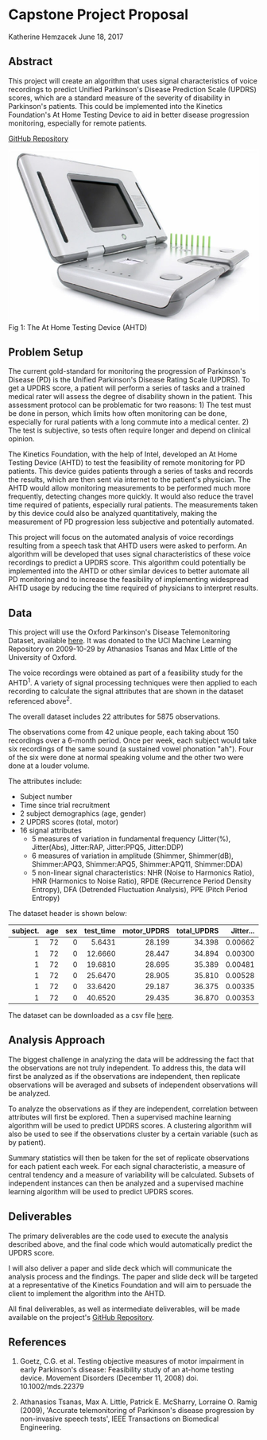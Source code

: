 Capstone Project Proposal
================
Katherine Hemzacek
June 18, 2017

Abstract
--------

This project will create an algorithm that uses signal characteristics of voice recordings to predict Unified Parkinson's Disease Prediction Scale (UPDRS) scores, which are a standard measure of the severity of disability in Parkinson's patients. This could be implemented into the Kinetics Foundation's At Home Testing Device to aid in better disease progression monitoring, especially for remote patients.

[GitHub Repository](https://github.com/khemzacek/Automating-Parkinsons-Assessment)

![](AHTD.jpg)
Fig 1: The At Home Testing Device (AHTD)

Problem Setup
-------------

The current gold-standard for monitoring the progression of Parkinson's Disease (PD) is the Unified Parkinson's Disease Rating Scale (UPDRS). To get a UPDRS score, a patient will perform a series of tasks and a trained medical rater will assess the degree of disability shown in the patient. This assessment protocol can be problematic for two reasons: 1) The test must be done in person, which limits how often monitoring can be done, especially for rural patients with a long commute into a medical center. 2) The test is subjective, so tests often require longer and depend on clinical opinion.

The Kinetics Foundation, with the help of Intel, developed an At Home Testing Device (AHTD) to test the feasibility of remote monitoring for PD patients. This device guides patients through a series of tasks and records the results, which are then sent via internet to the patient's physician. The AHTD would allow monitoring measurements to be performed much more frequently, detecting changes more quickly. It would also reduce the travel time required of patients, especially rural patients. The measurements taken by this device could also be analyzed quantitatively, making the measurement of PD progression less subjective and potentially automated.

This project will focus on the automated analysis of voice recordings resulting from a speech task that AHTD users were asked to perform. An algorithm will be developed that uses signal characteristics of these voice recordings to predict a UPDRS score. This algorithm could potentially be implemented into the AHTD or other similar devices to better automate all PD monitoring and to increase the feasibility of implementing widespread AHTD usage by reducing the time required of physicians to interpret results.

Data
----

This project will use the Oxford Parkinson's Disease Telemonitoring Dataset, available [here](https://archive.ics.uci.edu/ml/datasets/parkinsons+telemonitoring). It was donated to the UCI Machine Learning Repository on 2009-10-29 by Athanasios Tsanas and Max Little of the University of Oxford.

The voice recordings were obtained as part of a feasibility study for the AHTD<sup>1</sup>. A variety of signal processing techniques were then applied to each recording to calculate the signal attributes that are shown in the dataset referenced above<sup>2</sup>.

The overall dataset includes 22 attributes for 5875 observations.

The observations come from 42 unique people, each taking about 150 recordings over a 6-month period. Once per week, each subject would take six recordings of the same sound (a sustained vowel phonation "ah"). Four of the six were done at normal speaking volume and the other two were done at a louder volume.

The attributes include:

-   Subject number
-   Time since trial recruitment
-   2 subject demographics (age, gender)
-   2 UPDRS scores (total, motor)
-   16 signal attributes
    -   5 measures of variation in fundamental frequency (Jitter(%), Jitter(Abs), Jitter:RAP, Jitter:PPQ5, Jitter:DDP)
    -   6 measures of variation in amplitude (Shimmer, Shimmer(dB), Shimmer:APQ3, Shimmer:APQ5, Shimmer:APQ11, Shimmer:DDA)
    -   5 non-linear signal characteristics: NHR (Noise to Harmonics Ratio), HNR (Harmonics to Noise Ratio), RPDE (Recurrence Period Density Entropy), DFA (Detrended Fluctuation Analysis), PPE (Pitch Period Entropy)

The dataset header is shown below:

|  subject.|  age|  sex|  test\_time|  motor\_UPDRS|  total\_UPDRS|  Jitter...|  Jitter.Abs.|  Jitter.RAP|  Jitter.PPQ5|  Jitter.DDP|  Shimmer|  Shimmer.dB.|  Shimmer.APQ3|  Shimmer.APQ5|  Shimmer.APQ11|  Shimmer.DDA|       NHR|     HNR|     RPDE|      DFA|      PPE|
|---------:|----:|----:|-----------:|-------------:|-------------:|----------:|------------:|-----------:|------------:|-----------:|--------:|------------:|-------------:|-------------:|--------------:|------------:|---------:|-------:|--------:|--------:|--------:|
|         1|   72|    0|      5.6431|        28.199|        34.398|    0.00662|     3.38e-05|     0.00401|      0.00317|     0.01204|  0.02565|        0.230|       0.01438|       0.01309|        0.01662|      0.04314|  0.014290|  21.640|  0.41888|  0.54842|  0.16006|
|         1|   72|    0|     12.6660|        28.447|        34.894|    0.00300|     1.68e-05|     0.00132|      0.00150|     0.00395|  0.02024|        0.179|       0.00994|       0.01072|        0.01689|      0.02982|  0.011112|  27.183|  0.43493|  0.56477|  0.10810|
|         1|   72|    0|     19.6810|        28.695|        35.389|    0.00481|     2.46e-05|     0.00205|      0.00208|     0.00616|  0.01675|        0.181|       0.00734|       0.00844|        0.01458|      0.02202|  0.020220|  23.047|  0.46222|  0.54405|  0.21014|
|         1|   72|    0|     25.6470|        28.905|        35.810|    0.00528|     2.66e-05|     0.00191|      0.00264|     0.00573|  0.02309|        0.327|       0.01106|       0.01265|        0.01963|      0.03317|  0.027837|  24.445|  0.48730|  0.57794|  0.33277|
|         1|   72|    0|     33.6420|        29.187|        36.375|    0.00335|     2.01e-05|     0.00093|      0.00130|     0.00278|  0.01703|        0.176|       0.00679|       0.00929|        0.01819|      0.02036|  0.011625|  26.126|  0.47188|  0.56122|  0.19361|
|         1|   72|    0|     40.6520|        29.435|        36.870|    0.00353|     2.29e-05|     0.00119|      0.00159|     0.00357|  0.02227|        0.214|       0.01006|       0.01337|        0.02263|      0.03019|  0.009438|  22.946|  0.53949|  0.57243|  0.19500|

The dataset can be downloaded as a csv file [here](https://archive.ics.uci.edu/ml/machine-learning-databases/parkinsons/telemonitoring/parkinsons_updrs.data).

Analysis Approach
-----------------

The biggest challenge in analyzing the data will be addressing the fact that the observations are not truly independent. To address this, the data will first be analyzed as if the observations are independent, then replicate observations will be averaged and subsets of independent observations will be analyzed.

To analyze the observations as if they are independent, correlation between attributes will first be explored. Then a supervised machine learning algorithm will be used to predict UPDRS scores. A clustering algorithm will also be used to see if the observations cluster by a certain variable (such as by patient).

Summary statistics will then be taken for the set of replicate observations for each patient each week. For each signal characteristic, a measure of central tendency and a measure of variability will be calculated. Subsets of independent instances can then be analyzed and a supervised machine learning algorithm will be used to predict UPDRS scores.

Deliverables
------------

The primary deliverables are the code used to execute the analysis described above, and the final code which would automatically predict the UPDRS score.

I will also deliver a paper and slide deck which will communicate the analysis process and the findings. The paper and slide deck will be targeted at a representative of the Kinetics Foundation and will aim to persuade the client to implement the algorithm into the AHTD.

All final deliverables, as well as intermediate deliverables, will be made available on the project's [GitHub Repository](https://github.com/khemzacek/Automating-Parkinsons-Assessment).

References
----------

1.  Goetz, C.G. et al. Testing objective measures of motor impairment in early Parkinson's disease: Feasibility study of an at-home testing device. Movement Disorders (December 11, 2008) doi. 10.1002/mds.22379

2.  Athanasios Tsanas, Max A. Little, Patrick E. McSharry, Lorraine O. Ramig (2009), 'Accurate telemonitoring of Parkinson's disease progression by non-invasive speech tests', IEEE Transactions on Biomedical Engineering.
